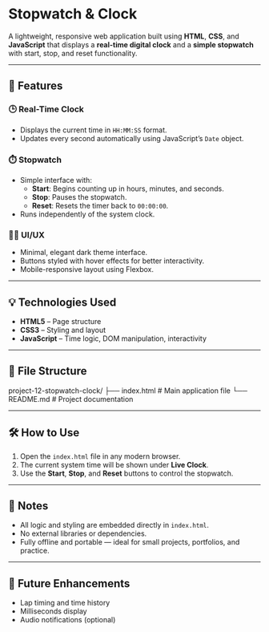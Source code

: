 # Stopwatch & Clock

A lightweight, responsive web application built using **HTML**, **CSS**, and **JavaScript** that displays a **real-time digital clock** and a **simple stopwatch** with start, stop, and reset functionality.

---

## 🚀 Features

### 🕒 Real-Time Clock
- Displays the current time in `HH:MM:SS` format.
- Updates every second automatically using JavaScript’s `Date` object.

### ⏱️ Stopwatch
- Simple interface with:
  - **Start**: Begins counting up in hours, minutes, and seconds.
  - **Stop**: Pauses the stopwatch.
  - **Reset**: Resets the timer back to `00:00:00`.
- Runs independently of the system clock.

### 🧑‍🎨 UI/UX
- Minimal, elegant dark theme interface.
- Buttons styled with hover effects for better interactivity.
- Mobile-responsive layout using Flexbox.

---

## 💡 Technologies Used

- **HTML5** – Page structure
- **CSS3** – Styling and layout
- **JavaScript** – Time logic, DOM manipulation, interactivity

---

## 📁 File Structure

project-12-stopwatch-clock/
├── index.html # Main application file
└── README.md # Project documentation


---

## 🛠 How to Use

1. Open the `index.html` file in any modern browser.
2. The current system time will be shown under **Live Clock**.
3. Use the **Start**, **Stop**, and **Reset** buttons to control the stopwatch.

---

## 📌 Notes

- All logic and styling are embedded directly in `index.html`.
- No external libraries or dependencies.
- Fully offline and portable — ideal for small projects, portfolios, and practice.

---

## 📅 Future Enhancements

- Lap timing and time history
- Milliseconds display
- Audio notifications (optional)


